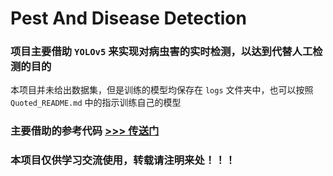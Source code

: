 # Pest And Disease Detection

### 项目主要借助 `YOLOv5` 来实现对病虫害的实时检测，以达到代替人工检测的目的

本项目并未给出数据集，但是训练的模型均保存在 `logs` 文件夹中，也可以按照 `Quoted_README.md` 中的指示训练自己的模型

### 主要借助的参考代码 [>>> 传送门](https://github.com/bubbliiiing/yolov5-pytorch)

### 本项目仅供学习交流使用，转载请注明来处！！！

